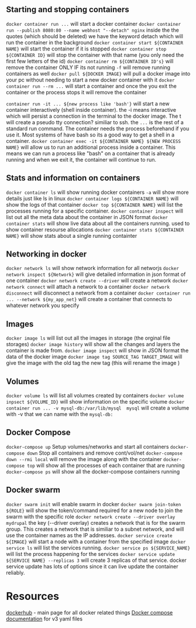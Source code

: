 ## Starting and stopping containers
`docker container run ...` will start a docker container
`docker container run --publish 8080:80 --name webhost "--detach" nginx` inside the the quotes (which should be deleted) we have the keyword detach which will run the container in the background
`docker container start ${CONTAINER NAME}` will start the container if it is stopped
`docker container stop ${CONTAINER ID}` will stop the container with that name (you only need the first few letters of the id) 
`docker container rm ${CONTAINER ID's}` will remove the container ONLY IF its not running `-f` will remove running containers as well
`docker pull ${DOCKER IMAGE}` will pull a docker image into your pc without needing to start a new docker container with it
`docker container run --rm ...` will start a container and once the you exit the container or the process stops it will remove the container

`container run -it ... ${new process like 'bash'}` will start a new container interactively (shell inside container). the -i means interactive which will persist a connection in the terminal to the docker image. The t will create a pseudo tty connection? similiar to ssh. the `...` is the rest of a standard run command. The container needs the process beforehand if you use it. Most systems of have bash so its a good way to get a shell in a container.
 `docker container exec -it ${CONTAINER NAME} ${NEW PROCESS NAME}` will allow us to run an additional process inside a container. This means we can run a process like "bash" on a container that is already running and when we exit it, the container will continue to run. 
 


## Stats and information on containers
`docker container ls` will show running docker containers `-a` will show more details just like ls in linux
`docker container logs ${CONTAINER NAME}` will show the logs of that container
`docker top ${CONTAINER NAME}` will list the processes running for a specific container.
`docker container inspect` will list out all the meta data about the container in JSON format
`docker container stats` will show live data about all the containers running. used to show container resourse allocations
`docker container stats ${CONTAINER NAME}` will show stats about a single running containter

## Networking in docker
`docker network ls` will show network information for all networjs
`docker network inspect ${Network}`  will give detailed information in json format of one container
`docker network create --driver` will create a network
`docker network connect` will attach a network to a container
`docker network disconnect` will disconnect a network from a container
`docker container run ... --network ${my_app_net}` will create a container that connects to whatever network you specify

## Images
`docker image ls` will list out all the images in storage (the orginal file storages)
`docker image history` will show all the changes and layers the container is made from. 
`docker image inspect` will show in JSON format the data of the docker image
`docker image tag SOURCE_TAG TARGET_IMAGE` will give the image with the old tag the new tag (this will rename the image )

## Volumes
`docker volume ls` will list all volumes created by containers
`docker volume inpsect ${VOLUME_ID}` will show information on the specific volume
`docker container run ... -v mysql-db:/var/lib/mysql  mysql` will create a volume with -v that we can name with the `mysql-db:` 

## Docker Compose
`docker-compose up`  Setup volumes/networks and start all containers
`docker-compose down` Stop all containers and remove cont/vol/net
`docker-compose down --rmi local` will remove the image along with the container
`docker-compose top` will show all the processes of each container that are running
`docker-compose ps` will show all the docker-compose containers running

## Docker swarm
`docker swarm init` will enable swarm in docker
`docker swarm join-token ${ROLE}` will show the token/command required for a new node to join the swarm with the specific role
`docker network create --driver overlay mydrupal` the key (--driver overlay) creates a network that is for the swarm group. This creates a network that is similiar to a subnet network, and will use the container names as the IP addresses. 
`docker service create ${IMAGE}` will start a node with a container from the specified image
`docker service ls` will list the services running.
`docker service ps ${SERVICE_NAME}` will list the process happening for the services
`docker service update ${SERVICE NAME} --replicas 3` will create 3 replicas of that service. docker service update has lots of options since it can live update the container reliably. 

# Resources
[dockerhub](https://www.hub.docker.com) - main page for all docker related things
[Docker compose documentation](https://docs.docker.com/compose/compose-file/compose-file-v3/) for v3 yaml files
